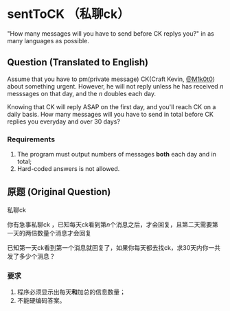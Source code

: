 # sentToCK （私聊ck）
"How many messages will you have to send before CK replys you?" in as many languages as possible.

## Question (Translated to English)

Assume that you have to pm(private message) CK(Craft Kevin, [@M1k0t0](https://github.com/M1k0t0)) about something urgent. However, he will not reply unless he has received _n_ messsages on that day, and the _n_ doubles each day.

Knowing that CK will reply ASAP on the first day, and you'll reach CK on a daily basis. How many messages will you have to send in total before CK replies you everyday and over 30 days?

### Requirements
1. The program must output numbers of messages **both** each day and in total;
2. Hard-coded answers is not allowed.


## 原题 (Original Question)

私聊ck

你有急事私聊ck ，已知每天ck看到第*n*个消息之后，才会回复，且第二天需要第一天的两倍数量个消息才会回复

已知第一天ck看到第一个消息就回复了，如果你每天都去找ck，求30天内你一共发了多少个消息？

### 要求
1. 程序必须显示出每天**和**加总的信息数量；
2. 不能硬编码答案。
